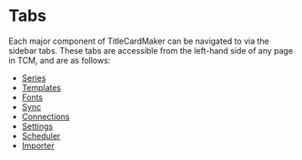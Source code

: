 # Tabs

Each major component of TitleCardMaker can be navigated to via the sidebar tabs.
These tabs are accessible from the left-hand side of any page in TCM, and are
as follows:

- [Series](./series.md)
- [Templates](./templates.md)
- [Fonts](./fonts.md)
- [Sync](./sync.md)
- [Connections](./connections.md)
- [Settings](./settings.md)
- [Scheduler](./scheduler.md)
- [Importer](./importer.md)